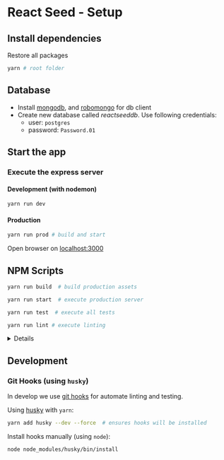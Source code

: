 # React Seed - Setup 

## Install dependencies

Restore all packages

```bash
yarn # root folder
```


## Database

* Install [mongodb](https://www.mongodb.com/), and [robomongo](https://robomongo.org/) for db client
* Create new database called *reactseeddb*. Use following credentials: 
    * user: `postgres`
    * password: `Password.01`


## Start the app

### Execute the express server

#### Development (with nodemon)

```bash
yarn run dev
```

#### Production

```bash
yarn run prod # build and start
```

Open browser on [localhost:3000](http://localhost:3000/)


## NPM Scripts

```bash
yarn run build  # build production assets

yarn run start  # execute production server

yarn run test  # execute all tests

yarn run lint # execute linting
```

<details>

#### More scripts

* `test`: exec all test (client uses `jest`, server uses `tape`)
    * `test:client`: exec client test
    * `test:server`: exec server test
* `tdd`: exec test (on watch mode)
* `lint`: exec linting (`eslint`)
* `stats`: run `npm` stats
* `build`: build production assets
* `start`: exec production server
* `dev`: exec development server
* `prod`: build production assets and exec production server

</details>


## Development 

### Git Hooks (using `husky`)

In develop we use [git hooks](https://git-scm.com/docs/githooks) for automate linting and testing.

Using [husky](https://github.com/typicode/husky) with `yarn`:

```bash
yarn add husky --dev --force  # ensures hooks will be installed
```

Install hooks manually (using `node`):
```bash
node node_modules/husky/bin/install
```

